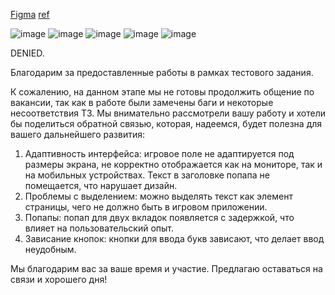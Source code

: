 [Figma](https://www.figma.com/design/TBDsamSgQI1yUMsPa4ntMV/Untitled?node-id=0-1&t=ArpEkbjplAP190Va-1)
[ref](https://yandex.ru/games/app/98073#app-id=98073&catalog-session-uid=catalog-3b04f3c5-b2a2-5452-a25a-538ec2b4dbdb-1718871476880-907b&pos=%7B%22listType%22%3A%22suggested%22%2C%22tabCategory%22%3A%22developer%22%7D&redir-data=%7B%22block%22%3A%22search%22%2C%22block_index%22%3A0%2C%22card%22%3A%22adaptive_recommended_new%22%2C%22col%22%3A1%2C%22first_screen%22%3A1%2C%22page%22%3A%22cat_developer%22%2C%22rn%22%3A263715065%2C%22row%22%3A0%2C%22rtx_reqid%22%3A%22%22%2C%22wrapper%22%3A%22grid-list%22%2C%22http_ref%22%3A%22https%253A%252F%252Fyandex.ru%252Fgames%252Fdeveloper%252F46563%22%7D)

![image](https://github.com/user-attachments/assets/8e1b75d7-43e9-413d-8e31-3fb42d0eef9e)
![image](https://github.com/user-attachments/assets/680322e8-2f5b-4edb-b79a-82ae0590eb94)
![image](https://github.com/user-attachments/assets/1248b875-5a9b-4342-9e8a-b78ddcea32ef)
![image](https://github.com/user-attachments/assets/79b9afb7-9ed3-4571-a150-696e95ef33f7)
![image](https://github.com/user-attachments/assets/40de16be-55e4-4459-8f50-2ae162c25a6d)

DENIED.

Благодарим за предоставленные работы в рамках тестового задания.

К сожалению, на данном этапе мы не готовы продолжить общение по вакансии, так как в работе были замечены баги и некоторые несоответствия ТЗ. Мы внимательно рассмотрели вашу работу и хотели бы поделиться обратной связью, которая, надеемся, будет полезна для вашего дальнейшего развития:

1. Адаптивность интерфейса: игровое поле не адаптируется под размеры экрана, не корректно отображается как на мониторе, так и на мобильных устройствах. Текст в заголовке попапа не помещается, что нарушает дизайн.
2. Проблемы с выделением: можно выделять текст как элемент страницы, чего не должно быть в игровом приложении.
3. Попапы: попап для двух вкладок появляется с задержкой, что влияет на пользовательский опыт.
4. Зависание кнопок: кнопки для ввода букв зависают, что делает ввод неудобным.

Мы благодарим вас за ваше время и участие. Предлагаю оставаться на связи и хорошего дня!




